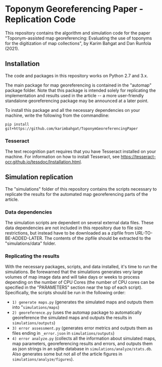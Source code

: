 # Toponym Georeferencing Paper - Replication Code

This repository contains the algorithm and simulation code for the paper "Toponym-assisted map georeferencing: Evaluating the use of toponyms for the digitization of map collections", by Karim Bahgat and Dan Runfola (2021). 

## Installation

The code and packages in this repository works on Python 2.7 and 3.x. 

The main package for map georeferencing is contained in the "automap" package folder. Note that this package is intended solely for replicating the implementation and results used in the article -- a more user-friendly standalone georeferencing package may be announced at a later point. 

To install this package and all the necessary dependencies on your machine, write the following from the commandline:

```
pip install git+https://github.com/karimbahgat/ToponymGeoreferencingPaper
``` 

### Tesseract

The text recognition part requires that you have Tesseract installed on your machine. For information on how to install Tesseract, see https://tesseract-ocr.github.io/tessdoc/Installation.html. 

## Simulation replication

The "simulations" folder of this repository contains the scripts necessary to replicate the results for the automated map georeferencing parts of the article. 

### Data dependencies

The simulation scripts are dependent on several external data files. These data dependencies are not included in this repository due to file size restrictions, but instead have to be downloaded as a zipfile from URL-TO-BE-ADDED-LATER. The contents of the zipfile should be extracted to the "simulations/data" folder. 

### Replicating the results

With the necessary packages, scripts, and data installed, it's time to run the simulations. Be forewarned that the simulations generates very large volumes of map image data and will take days or weeks to process depending on the number of CPU Cores (the number of CPU cores can be specified in the "PARAMETERS" section near the top of each script). Specifically, the scripts should be run in the following order:

- `1) generate maps.py` (generates the simulated maps and outputs them into "`simulations/maps`)
- `2) georeference.py` (uses the automap package to automatically georeference the simulated maps and outputs the results in `simulations/outputs`)
- `3) error assessment.py` (generates error metrics and outputs them as files ending in `_error.json` in `simulations/outputs`)
- `4) error analyze.py` (collects all the information about simulated maps, map parameters, georeferencing results and errors, and outputs them as json strings in an sqlite database in `simulations/analyze/stats.db`. Also generates some but not all of the article figures in `simulations/analyze/figures`).



